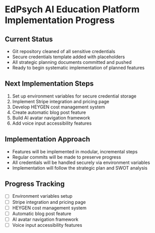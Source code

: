# EdPsych AI Education Platform Implementation Progress

## Current Status
- Git repository cleaned of all sensitive credentials
- Secure credentials template added with placeholders
- All strategic planning documents committed and pushed
- Ready to begin systematic implementation of planned features

## Next Implementation Steps
1. Set up environment variables for secure credential storage
2. Implement Stripe integration and pricing page
3. Develop HEYGEN cost management system
4. Create automatic blog post feature
5. Build AI avatar navigation framework
6. Add voice input accessibility features

## Implementation Approach
- Features will be implemented in modular, incremental steps
- Regular commits will be made to preserve progress
- All credentials will be handled securely via environment variables
- Implementation will follow the strategic plan and SWOT analysis

## Progress Tracking
- [ ] Environment variables setup
- [ ] Stripe integration and pricing page
- [ ] HEYGEN cost management system
- [ ] Automatic blog post feature
- [ ] AI avatar navigation framework
- [ ] Voice input accessibility features
